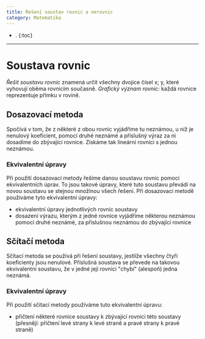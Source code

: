 ```yaml
---
title: Řešení soustav rovnic a nerovnic
category: Matematika
---
```


- .
{:toc}
---

# Soustava rovnic

*Řešit soustavu rovnic* znamená určit všechny dvojice čísel x; y, které vyhovují oběma rovnicím současně.
*Grafický význam rovnic:* každá rovnice reprezentuje přímku v rovině.

## Dosazovací metoda
Spočívá v tom, že z některé z obou rovnic vyjádříme tu neznámou, u níž je nenulový koeficient, 
pomocí druhé neznámé a příslušný výraz za ni dosadíme do zbývající rovnice. Získáme tak lineární rovnici s jednou neznámou.

### Ekvivalentní úpravy 
Při použití dosazovací metody řešíme danou soustavu rovnic pomocí ekvivalentních úprav. To jsou takové úpravy, které tuto soustavu převádí na novou soustavu se stejnou množinou všech řešení.
Při dosazovací metodě používáme tyto ekvivalentní úpravy:
- ekvivalentní úpravy jednotlivých rovnic soustavy
- dosazení výrazu, kterým z jedné rovnice vyjádříme některou neznámou pomocí druhé neznámé, za příslušnou neznámou do zbývající rovnice


## Sčítačí metoda
Sčítací metoda se používá při řešení soustavy, jestliže všechny čtyři koeficienty jsou nenulové. Příslušná soustava se převede na takovou ekvivalentní soustavu, že v jedné její rovnici "chybí" (alespoň) jedna neznámá.

### Ekvivalentní úpravy 
Při použití sčítací metody používáme tuto ekvivalentní úpravu:
- přičtení některé rovnice soustavy k zbývající rovnici této soustavy (přesnějí: přičtení levé strany k levé straně a pravé strany k pravé straně)





